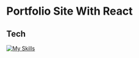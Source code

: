 
# Portfolio Site With React 



## Tech
[![My Skills](https://skills.thijs.gg/icons?i=js,html,css,react)](https://skills.thijs.gg)
